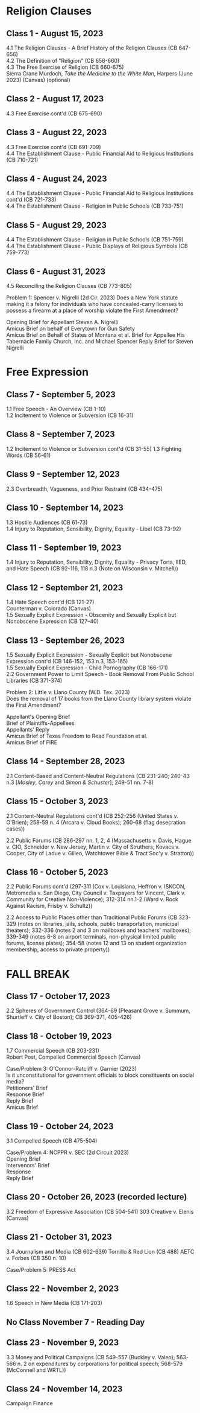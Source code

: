 # Religion Clauses

## Class 1 - August 15, 2023  
4.1 The Religion Clauses - A Brief History of the Religion Clauses (CB 647-656)  
4.2 The Definition of "Religion" (CB 656-660)  
4.3 The Free Exercise of Religion (CB 660-675)  
Sierra Crane Murdoch, _Take the Medicine to the White Man_, Harpers (June 2023) (Canvas) (optional)  

## Class 2 - August 17, 2023
4.3 Free Exercise cont'd (CB 675-690)  

## Class 3 - August 22, 2023
4.3 Free Exercise cont'd (CB 691-709)  
4.4 The Establishment Clause - Public Financial Aid to Religious Institutions (CB 710-721)  

## Class 4 - August 24, 2023
4.4 The Establishment Clause - Public Financial Aid to Religious Institutions cont'd (CB 721-733)  
4.4 The Establishment Clause - Religion in Public Schools (CB 733-751)  

## Class 5 - August 29, 2023
4.4 The Establishment Clause - Religion in Public Schools (CB 751-759)  
4.4 The Establishment Clause - Public Displays of Religious Symbols (CB 759-773)  

## Class 6 - August 31, 2023
4.5 Reconciling the Religion Clauses (CB 773-805)  

Problem 1: Spencer v. Nigrelli (2d Cir. 2023)
Does a New York statute making it a felony for individuals who have concealed-carry licenses to possess a firearm at a place of worship violate the First Amendment?

Opening Brief for Appellant Steven A. Nigrelli  
Amicus Brief on behalf of Everytown for Gun Safety  
Amicus Brief on Behalf of States of Montana et al.
Brief for Appellee His Tabernacle Family Church, Inc. and Michael Spencer
Reply Brief for Steven Nigrelli

# Free Expression

## Class 7 - September 5, 2023
1.1 Free Speech - An Overview (CB 1-10)  
1.2 Incitement to Violence or Subversion (CB 16-31)  

## Class 8 - September 7, 2023
1.2 Incitement to Violence or Subversion cont'd (CB 31-55)
1.3 Fighting Words (CB 56-61)

## Class 9 - September 12, 2023
2.3 Overbreadth, Vagueness, and Prior Restraint (CB 434-475)

## Class 10 - September 14, 2023
1.3 Hostile Audiences (CB 61-73)  
1.4 Injury to Reputation, Sensibility, Dignity, Equality - Libel (CB 73-92)  

## Class 11 - September 19, 2023
1.4 Injury to Reputation, Sensibility, Dignity, Equality - Privacy Torts, IIED, and Hate Speech (CB 92-116, 118 n.3 (Note on Wisconsin v. Mitchell)) 

## Class 12 - September 21, 2023
1.4 Hate Speech cont'd (CB 121-27)  
Counterman v. Colorado (Canvas)  
1.5 Sexually Explicit Expression - Obscenity and Sexually Explicit but Nonobscene Expression (CB 127–40)  

## Class 13 - September 26, 2023
1.5 Sexually Explicit Expression - Sexually Explicit but Nonobscene Expression cont'd (CB 146-152, 153 n.3, 153-165)   
1.5 Sexually Explicit Expression - Child Pornography (CB 166-171)  
2.2 Government Power to Limit Speech - Book Removal From Public School Libraries (CB 371-374)

Problem 2: Little v. Llano County (W.D. Tex. 2023)  
Does the removal of 17 books from the Llano County library system violate the First Amendment?

Appellant's Opening Brief  
Brief of Plaintiffs-Appellees   
Appellants' Reply  
Amicus Brief of Texas Freedom to Read Foundation et al.  
Amicus Brief of FIRE

## Class 14 - September 28, 2023
2.1 Content-Based and Content-Neutral Regulations (CB 231-240; 240-43 n.3 [_Mosley_, _Carey_ and _Simon & Schuster_]; 249-51 nn. 7-8)  

## Class 15 - October 3, 2023
2.1 Content-Neutral Regulations cont'd (CB 252-256 (United States v. O'Brien); 258-59 n. 4 (Arcara v. Cloud Books); 260-68 (flag desecration cases))

2.2 Public Forums (CB 286-297 nn. 1, 2, 4 (Massachusetts v. Davis, Hague v. CIO, Schneider v. New Jersey, Martin v. City of Struthers, Kovacs v. Cooper, City of Ladue v. Gilleo, Watchtower Bible & Tract Soc'y v. Stratton))  

## Class 16 - October 5, 2023  
2.2 Public Forums cont'd (297-311 (Cox v. Louisiana, Heffron v. ISKCON, Metromedia v. San Diego, City Council v. Taxpayers for Vincent, Clark v. Community for Creative Non-Violence); 312-314 nn.1-2 (Ward v. Rock Against Racism, Frisby v. Schultz))  

2.2 Access to Public Places other than Traditional Public Forums (CB 323-329 (notes on libraries, jails, schools, public transportation, municipal theaters); 332-336 (notes 2 and 3 on mailboxes and teachers' mailboxes); 339-349 (notes 6-8 on airport terminals, non-physical limited public forums, license plates); 354-58 (notes 12 and 13 on student organization membership, access to private property))

# FALL BREAK

## Class 17 - October 17, 2023
2.2 Spheres of Government Control (364-69 (Pleasant Grove v. Summum, Shurtleff v. City of Boston); CB 369-371, 405-426)  

## Class 18 - October 19, 2023
1.7 Commercial Speech (CB 203-231)  
Robert Post, Compelled Commercial Speech (Canvas)  

Case/Problem 3: O'Connor-Ratcliff v. Garnier (2023)  
Is it unconstitutional for government officials to block constituents on social media?  
Petitioners' Brief  
Response Brief  
Reply Brief  
Amicus Brief 

## Class 19 - October 24, 2023
3.1 Compelled Speech (CB 475-504)

Case/Problem 4: NCPPR v. SEC (2d Circuit 2023)  
Opening Brief  
Intervenors' Brief  
Response  
Reply Brief  

## Class 20 - October 26, 2023 (recorded lecture)
3.2 Freedom of Expressive Association (CB 504-541)
303 Creative v. Elenis (Canvas)

## Class 21 - October 31, 2023
3.4 Journalism and Media (CB 602-639)
Tornillo & Red Lion (CB 488)
AETC v. Forbes (CB 350 n. 10)

Case/Problem 5: PRESS Act

## Class 22 - November 2, 2023
1.6 Speech in New Media (CB 171-203)

## No Class November 7 - Reading Day

## Class 23 - November 9, 2023
3.3 Money and Political Campaigns (CB 549-557 (Buckley v. Valeo); 563-566 n. 2 on expenditures by corporations for political speech; 568-579 (McConnell and WRTL))

## Class 24 - November 14, 2023
Campaign Finance
